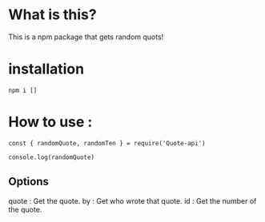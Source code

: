 # What is this?
This is a npm package that gets random quots!

# installation
`npm i []`

# How to use :
```
const { randomQuote, randomTen } = require('Quote-api')

console.log(randomQuote)
```
## Options
 quote : Get the quote.
 by : Get who wrote that quote.
 id : Get the number of the quote. 

